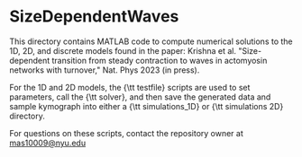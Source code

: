 # SizeDependentWaves
This directory contains MATLAB code to compute numerical solutions to the 1D, 2D, and discrete models found in  the paper:
Krishna et al. "Size-dependent transition from steady contraction to waves in actomyosin networks with turnover," Nat. Phys 2023 (in press).

For the 1D and 2D models, the {\tt testfile} scripts are used to set parameters, call the {\tt solver}, and then save the generated data and sample kymograph into either a {\tt simulations_1D} or {\tt simulations 2D} directory.

For questions on these scripts, contact the repository owner at mas10009@nyu.edu
